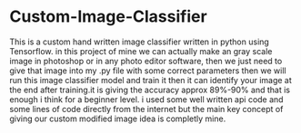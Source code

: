 # Custom-Image-Classifier
This is a custom hand written image classifier written in python using Tensorflow.
in this project of mine we can actually make an gray scale image in photoshop or in any photo editor software,
then we just need to give that image into my .py file with some correct parameters then we will run this image classifier model
and train it then it can identify your image at the end after training.it is giving the accuracy approx 89%-90% and that is enough i think
for a beginner level.
i used some well written api code and some lines of code directly from the internet but the main key concept of giving our custom modified image
idea is completly mine.
